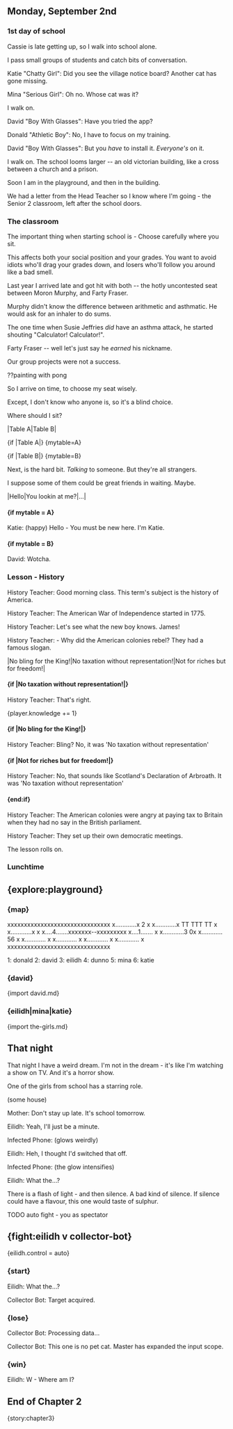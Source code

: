 
## Monday, September 2nd

### 1st day of school

Cassie is late getting up, so I walk into school alone.

I pass small groups of students and catch bits of conversation.

Katie "Chatty Girl": Did you see the village notice board? Another cat has gone missing.

Mina "Serious Girl": Oh no. Whose cat was it?

I walk on.

David "Boy With Glasses": Have you tried the app?

Donald "Athletic Boy": No, I have to focus on my training.

David "Boy With Glasses": But you *have* to install it. *Everyone's* on it.

I walk on. The school looms larger -- an old victorian building, like a cross between a church and a prison.

Soon I am in the playground, and then in the building.

We had a letter from the Head Teacher so I know where I'm going - the Senior 2 classroom, left after the school doors.

### The classroom

The important thing when starting school is - Choose carefully where you sit. 

This affects both your social position and your grades. You want to avoid idiots who'll drag your grades down, and losers who'll follow you around like a bad smell. 

Last year I arrived late and got hit with both -- the hotly uncontested seat between Moron Murphy, and Farty Fraser. 

Murphy didn't know the difference between arithmetic and asthmatic. He would ask for an inhaler to do sums. 

The one time when Susie Jeffries _did_ have an asthma attack, he started shouting "Calculator! Calculator!". 

Farty Fraser -- well let's just say he _earned_ his nickname. 

Our group projects were not a success.

??painting with pong

So I arrive on time, to choose my seat wisely. 

Except, I don't know who anyone is, so it's a blind choice.

Where should I sit? 

|Table A|Table B| 

{if |Table A|} {mytable=A}

{if |Table B|} {mytable=B}

Next, is the hard bit. *Talking* to someone. But they're all strangers. 

I suppose some of them could be great friends in waiting. Maybe.

|Hello|You lookin at me?|...|

#### {if mytable = A}

Katie: (happy) Hello - You must be new here. I'm Katie.

#### {if mytable = B}

David: Wotcha.

### Lesson - History

History Teacher: Good morning class. This term's subject is the history of America.

History Teacher: The American War of Independence started in 1775. 

History Teacher: Let's see what the new boy knows. James!

History Teacher: - Why did the American colonies rebel? They had a famous slogan.

|No bling for the King!|No taxation without representation!|Not for riches but for freedom!|

#### {if |No taxation without representation!|}

History Teacher: That's right. 

{player.knowledge += 1}

#### {if |No bling for the King!|}

History Teacher: Bling? No, it was 'No taxation without representation'

#### {if |Not for riches but for freedom!|}

History Teacher: No, that sounds like Scotland's Declaration of Arbroath. It was 'No taxation without representation'

#### {end:if}

History Teacher: The American colonies were angry at paying tax to Britain when they had no say in the British parliament.

History Teacher: They set up their own democratic meetings.

The lesson rolls on. 


### Lunchtime

## {explore:playground}

### {map}

xxxxxxxxxxxxxxxxxxxxxxxxxxxxxxx
x............x   2            x
x............x  TT   TTT  TT  x
x............x                x
x....4.......xxxxxxx--xxxxxxxxx 
x....1.......                 x
x............3               0x
x............ 56              x
x............                 x
x............                 x
x............                 x
x............                 x
xxxxxxxxxxxxxxxxxxxxxxxxxxxxxxx

1: donald
2: david
3: eilidh
4: dunno
5: mina
6: katie

### {david}

{import david.md}

### {eilidh|mina|katie}

{import the-girls.md}

## That night

That night I have a weird dream. I'm not in the dream - it's like I'm watching a show on TV. And it's a horror show.

One of the girls from school has a starring role.

(some house)

Mother: Don't stay up late. It's school tomorrow.

Eilidh: Yeah, I'll just be a minute.

Infected Phone: (glows weirdly)

Eilidh: Heh, I thought I'd switched that off.

Infected Phone: (the glow intensifies)

Eilidh: What the...?

There is a flash of light - and then silence. A bad kind of silence. If silence could have a flavour, this one would taste of sulphur.

TODO auto fight - you as spectator

## {fight:eilidh v collector-bot}

{eilidh.control = auto}

### {start}

Eilidh: What the...?

Collector Bot: Target acquired. 

### {lose}

Collector Bot: Processing data...

Collector Bot: This one is no pet cat. Master has expanded the input scope.

### {win}

Eilidh: W - Where am I?


## End of Chapter 2

{story:chapter3}

